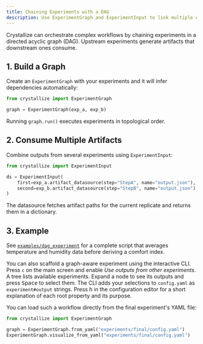 ```yaml
---
title: Chaining Experiments with a DAG
description: Use ExperimentGraph and ExperimentInput to link multiple experiments together.
---
```


Crystallize can orchestrate complex workflows by chaining experiments in a directed acyclic graph (DAG). Upstream experiments generate artifacts that downstream ones consume.

## 1. Build a Graph

Create an ``ExperimentGraph`` with your experiments and it will infer
dependencies automatically:

```python
from crystallize import ExperimentGraph

graph = ExperimentGraph(exp_a, exp_b)
```

Running `graph.run()` executes experiments in topological order.

## 2. Consume Multiple Artifacts

Combine outputs from several experiments using `ExperimentInput`:

```python
from crystallize import ExperimentInput

ds = ExperimentInput(
    first=exp_a.artifact_datasource(step="StepA", name="output.json"),
    second=exp_b.artifact_datasource(step="StepB", name="output.json"),
)
```

The datasource fetches artifact paths for the current replicate and returns them in a dictionary.

## 3. Example

See [`examples/dag_experiment`](../../../../examples/dag_experiment) for a complete script that averages temperature and humidity data before deriving a comfort index.

You can also scaffold a graph-aware experiment using the interactive CLI. Press
``c`` on the main screen and enable *Use outputs from other experiments*. A
tree lists available experiments. Expand a node to see its outputs and press
<kbd>Space</kbd> to select them. The CLI adds your selections to ``config.yaml``
as ``experiment#output`` strings.
Press <kbd>h</kbd> in the configuration editor for a short explanation of each
root property and its purpose.

You can load such a workflow directly from the final experiment's YAML file:

```python
from crystallize import ExperimentGraph

graph = ExperimentGraph.from_yaml("experiments/final/config.yaml")
ExperimentGraph.visualize_from_yaml("experiments/final/config.yaml")
```

